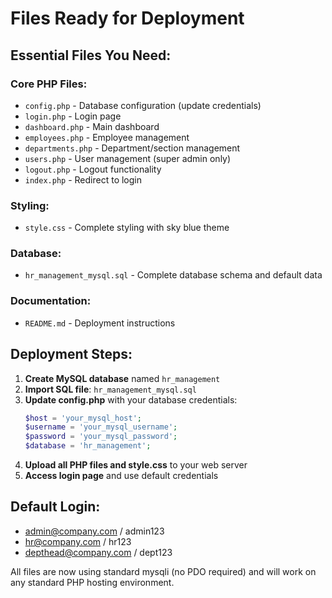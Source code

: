 # Files Ready for Deployment

## Essential Files You Need:

### Core PHP Files:
- `config.php` - Database configuration (update credentials)
- `login.php` - Login page
- `dashboard.php` - Main dashboard
- `employees.php` - Employee management
- `departments.php` - Department/section management
- `users.php` - User management (super admin only)
- `logout.php` - Logout functionality
- `index.php` - Redirect to login

### Styling:
- `style.css` - Complete styling with sky blue theme

### Database:
- `hr_management_mysql.sql` - Complete database schema and default data

### Documentation:
- `README.md` - Deployment instructions

## Deployment Steps:

1. **Create MySQL database** named `hr_management`
2. **Import SQL file**: `hr_management_mysql.sql`
3. **Update config.php** with your database credentials:
   ```php
   $host = 'your_mysql_host';
   $username = 'your_mysql_username';
   $password = 'your_mysql_password';
   $database = 'hr_management';
   ```
4. **Upload all PHP files and style.css** to your web server
5. **Access login page** and use default credentials

## Default Login:
- admin@company.com / admin123
- hr@company.com / hr123
- depthead@company.com / dept123

All files are now using standard mysqli (no PDO required) and will work on any standard PHP hosting environment.